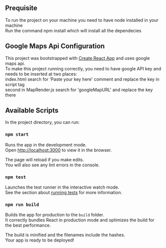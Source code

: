 ## Prequisite

To run the project on your machine you need to have node installed in your machine<br>
Run the command npm install which will install all the dependecies

## Google Maps Api Configuration

This project was bootstrapped with [Create React App](https://github.com/facebook/create-react-app) and uses google maps api.<br>
To make this project running correctly, you need to have google API key and needs to be inserted at two places:<br>
index.html search for 'Paste your key here' comment and replace the key in script tag<br>
second in MapRender.js search for 'googleMapURL' and replace the key there

## Available Scripts

In the project directory, you can run:

### `npm start`

Runs the app in the development mode.<br>
Open [http://localhost:3000](http://localhost:3000) to view it in the browser.

The page will reload if you make edits.<br>
You will also see any lint errors in the console.

### `npm test`

Launches the test runner in the interactive watch mode.<br>
See the section about [running tests](https://facebook.github.io/create-react-app/docs/running-tests) for more information.

### `npm run build`

Builds the app for production to the `build` folder.<br>
It correctly bundles React in production mode and optimizes the build for the best performance.

The build is minified and the filenames include the hashes.<br>
Your app is ready to be deployed!
